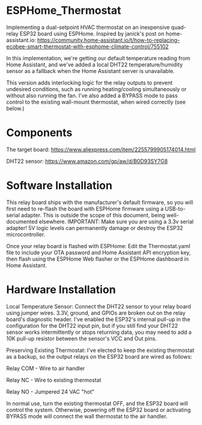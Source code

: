 # ESPHome_Thermostat

Implementing a dual-setpoint HVAC thermostat on an inexpensive quad-relay ESP32 board using ESPHome. Inspired by janick's post on home-assistant.io: https://community.home-assistant.io/t/how-to-replacing-ecobee-smart-thermostat-with-esphome-climate-control/755102 

In this implementation, we're getting our default temperature reading from Home Assistant, and we've added a local DHT22 temperature/humidity sensor as a fallback when the Home Assistant server is unavailable. 

This version adds interlocking logic for the relay outputs to prevent undesired conditions, such as running heating/cooling simultaneously or without also running the fan. I've also added a BYPASS mode to pass control to the existing wall-mount thermostat, when wired correctly (see below.)

#  Components
The target board:
https://www.aliexpress.com/item/2255799905174014.html

DHT22 sensor:
https://www.amazon.com/gp/aw/d/B0D93SY7G8

#  Software Installation
This relay board ships with the manufacturer's default firmware, so you will first need to re-flash the board with ESPHome firmware using a USB-to-serial adapter. This is outside the scope of this document, being well-documented elsewhere. 
IMPORTANT: Make sure you are using a 3.3v serial adapter! 5V logic levels can permanently damage or destroy the ESP32 microcontroller. 

Once your relay board is flashed with ESPHome:
Edit the Thermostat.yaml file to include your OTA password and Home Assistant API encryption key, then flash using the ESPHome Web flasher or the ESPHome dashboard in Home Assistant. 

#  Hardware Installation
Local Temperature Sensor:
Connect the DHT22 sensor to your relay board using jumper wires. 3.3V, ground, and GPIOs are broken out on the relay board's diagnostic header. 
I've enabled the ESP32's internal pull-up in the configuration for the DHT22 input pin, but if you still find your DHT22 sensor works intermittently or stops returning data, you may need to add a 10K pull-up resistor between the sensor's VCC and Out pins. 

Preserving Existing Thermostat:
I've elected to keep the existing thermostat as a backup, so the output relays on the ESP32 board are wired as follows:

Relay COM - Wire to air handler

Relay NC  - Wire to existing thermostat

Relay NO  - Jumpered 24 VAC "hot"

In normal use, turn the existing thermostat OFF, and the ESP32 board will control the system. Otherwise, powering off the ESP32 board or activating BYPASS mode will connect the wall thermostat to the air handler. 
